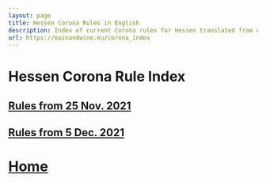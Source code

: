 ```yaml
---
layout: page
title: Hessen Corona Rules in English
description: Index of current Corona rules for Hessen translated from official German sources
url: https://mainandwine.eu/corona_index
--- 
```


# Hessen Corona Rule Index

## [Rules from 25 Nov. 2021](https://mainandwine.eu/corona_rules)

## [Rules from 5 Dec. 2021](https://mainandwine.eu/corona_press_conference)

# [Home](https://mainandwine.eu)

